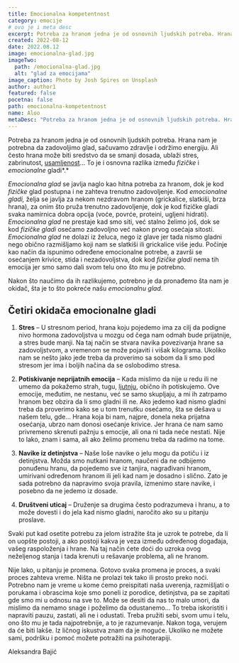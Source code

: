 ```yaml
---
title: Emocionalna kompetentnost
category: emocije
# ovo je i meta desc
excerpt: Potreba za hranom jedna je od osnovnih ljudskih potreba. Hrana nam je potrebna da zadovoljimo glad, sačuvamo zdravlje i održimo energiju.
created: 2022-08-12
date: 2022.08.12
image: emocionalna-glad.jpg
imageTwo:
  path: /emocionalna-glad.jpg
  alt: "glad za emocijama"
image_caption: Photo by Josh Spires on Unsplash
author: author1
featured: false
pocetna: false
path: emocionalna-kompetentnost
name: Aloo
metaDesc: "Potreba za hranom jedna je od osnovnih ljudskih potreba. Hrana nam je potrebna da zadovoljimo glad, sačuvamo zdravlje i održimo energiju."
---
```


Potreba za hranom jedna je od osnovnih ljudskih potreba. Hrana nam je potrebna da zadovoljimo glad, sačuvamo zdravlje i održimo energiju. Ali često hrana može biti sredstvo da se smanji dosada, ublaži stres, zabrinutost, [usamljenost](/blog/emocije/samoca-i-usamljenost/)... To je i osnovna razlika između _fizičke_ i _emocionalne_ gladi*.*

*Emocionalna glad* se javlja naglo kao hitna potreba za hranom, dok je kod  *fizičke* glad postupna i ne zahteva trenutno zadovoljenje. Kod *emocionalne gladi,* želja se javlja za nekom nezdravom hranom (grickalice, slatkiši, brza hrana), za onim što pruža trenutno zadovoljenje, dok je kod fizičke gladi svaka namirnica dobra opcija (voće, povrće, proteini, ugljeni hidrati). *Emocionalna glad* ne prestaje kad smo siti, već stalno želimo još, dok se kod *fizičke gladi* osećamo zadovoljno već nakon prvog osećaja sitosti. *Emocionalna glad* ne dolazi iz želuca, nego iz glave jer tada nismo gladni nego obično razmišljamo koji nam se slatkiši ili grickalice više jedu. Počinje kao način da ispunimo određene emocionalne potrebe, a završi se osećanjem krivice, stida i nezadovoljstva, dok kod *fizičke gladi* nema tih emocija jer smo samo dali svom telu ono što mu je potrebno.

Nakon što naučimo da ih razlikujemo, potrebno je da pronađemo šta nam je okidač, šta je to što pokreće našu _emocionalnu glad_.

## Četiri okidača emocionalne gladi

1. **Stres** – U stresnom period, hrana koju pojedemo ima za cilj da podigne nivo hormona zadovoljstva u mozgu od čega nam odmah bude prijatnije, a stres bude manji. Na taj način se stvara navika povezivanja hrane sa zadovoljstvom, a vremenom se može pojaviti i višak kilograma. Ukoliko nam se nešto jako jede treba da proverimo sa sobom da li smo pod stresom jer ima i boljih načina da se oslobodimo stresa.

2. **Potiskivanje neprijatnih emocija** – Kada mislimo da nije u redu ili ne umemo da pokažemo strah, tugu, [ljutnju](/blog/emocije/uvod-u-osnovne-emocije-ljutnja/), obično ih potiskujemo. Ove emocije, međutim, ne nestanu, već se samo skupljaju, a mi ih zatrpamo hranom bez obzira da li smo gladni ili ne. Ako jedemo kad nismo gladni treba da proverimo kako se u tom trenutku osećamo, šta se dešava u našem telu, gde… Hrana koja bi nam, najpre, donela neka prijatna osećanja, ubrzo nam donosi osećanje krivice. Jer hrana će nam samo privremeno skrenuti pažnju s emocije, ali ona ni tada neće nestati. Nije to lako, znam i sama, ali ako želimo promenu treba da radimo na tome.

3. **Navike iz detinjstva** – Naše loše navike o jelu mogu da potiču i iz detinjstva. Možda smo nutkani hranom, naučeni da ne odbijemo ponuđenu hranu, da pojedemo sve iz tanjira, nagrađivani hranom, umirivani određenom hranom ili jeli kad nam je dosadno i slično. Zato je sada potrebno da napravimo svoja pravila, izmenimo stare navike, i posebno da ne jedemo iz dosade.

4. **Društveni uticaj** – Druženje sa drugima često podrazumeva i hranu, a to može dovesti i do jela kad nismo gladni, naročito ako su u pitanju proslave.

Svaki put kad osetite potrebu za jelom istražite šta je uzrok te potrebe, da li on uopšte postoji, a ako postoji kakva je veza između određenog događaja, vašeg raspoloženja i hrane. Na taj način ćete doći do uzroka ovog neželjenog stanja i tada krenuti u rešavanje problema, ali ne hranom.

Nije lako, u pitanju je promena. Gotovo svaka promena je proces, a svaki proces zahteva vreme. Ništa ne prolazi tek tako ili prosto preko noći. Potrebno nam je vreme u kome ćemo preispitati naša uverenja, razmišljati o porukama i obrascima koje smo poneli iz porodice, detinjstva, pa se zapitati gde smo mi u odnosu na sve to. Može se desiti da nas to malo umori, da mislimo da nemamo snage i poželimo da odustanemo... To treba iskoristiti i napraviti pauzu, zastati, ali ne i odustati. Treba pružiti sebi, svom umu i telu, ono što mu je tada najpotrebnije, a to je razumevanje. Nakon toga, verujem da će biti lakše. Iz ličnog iskustva znam da je moguće. Ukoliko ne možete sami, podršku i pomoć možete potražiti na psihoterapiji.


Aleksandra Bajić